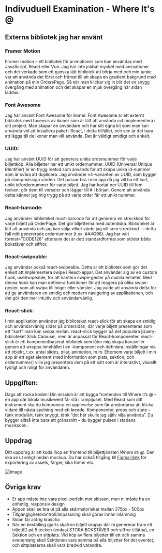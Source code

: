 # Indivuduell Examination - Where It's @


## Externa bibliotek jag har använt

### Framer Motion
Framer motion – ett bibliotek för animationer som kan användas med JavaScript, React eller Vue. Jag har inte jobbat mycket med animationer och det verkade som ett ganska lätt bibliotek att börja med och min tanke var att använda det först och främst till att skapa en gradient bakgrund med animation på min OrdersPage. Så när man klickar sig in blir det en snygg övergång med animation och det skapar en mjuk övergång när sidan laddas.  


### Font Awesome  
Jag har använt Font Awesome för ikoner. Font Awesome är ett externt bibliotek med tusenvis av ikoner som är lätt att använda och implementera i sitt projekt. Man skapar en användare och har sitt egna kit som man kan använda vid att installera paket i React, i detta tillfället, och sen är det bara att lägga till de ikoner man vill använda. Det är väldigt smidigt och enkelt. 

### UUID: 

Jag har använt UUID för att generera unika ordernummer för varje biljettköp. Alla biljetter har ett unikt ordernummer. UUID (Universal Unique Identifier) är en trygg metod som används för att skapa unika id-nummer som är svåra att duplicera. Jag använder v4-varianten av UUID, som bygger på slumpmässiga värden. Det passar bra i min app då jag vill ha ett kort, unikt id/ordernummer för varje biljett. Jag har kortat ner UUID till fem tecken, gör dem till versaler och lägger till # i början. Genom att använda detta känner jag mig trygg på att varje order får ett unikt nummer. 

### React-barcode: 

Jag använder biblioteket react-barcode för att generera en streckkod för varje biljett på OrderPage. Det gör biljetterna med autentiska. Biblioteket är lätt att använda och jag kan välja vilket värde jag vill som streckkod – i detta fall mitt genererade ordernummer (t.ex. #A4G96). Jag har valt format=”CODE128” eftersom det är dett standardformat som stöder både bokstäver och siffror.  

### React-swipeable: 

Jag använder också react-swipeable. Detta är ett bibliotek som gör det enkelt att implementera swipe i React-appar. Det använder sig av en custom hook, useSwipeable, för att hantera swipe-gester på mobila enheter. Med denna hook kan man definiera funktioner för att reagera på olika swipe-gester, som att swipa till höger eller vänster. Jag valde att använda detta för att ge användaren en smidig och modern navigering av applikationen, och det gör den mer intuitiv och användarvänlig.

### React-slick: 

I min applikation använder jag biblioteket react-slick för att skapa en smidig och användarvänlig slider på ordersidan, där varje biljett presenteras som ett "kort" man kan swipa mellan. react-slick bygger på det populära jQuery-biblioteket Slick Carousel, men är anpassat för React-komponenter. react-slick är ett komponentbaserat bibliotek som låter mig skapa karuseller genom att wrappa innehållet i en <Slider>-komponent och definiera inställningar via ett objekt, t.ex. antal slides, pilar, animation, m.m. Eftersom varje biljett i min app är ett eget element (med information som plats, sektion, och ordernummer) ville jag presentera dem på ett sätt som är interaktivt, visuellt tydligt och roligt för användaren. 









## Uppgiften:

Dags att rocka koden! Din mission är att bygga frontenden till Where it’s @ – en app där lokala musikevent får stå i rampljuset.
Med React som ditt instrument ska du komponera en upplevelse som får användarna att klicka vidare till nästa spelning med ett leende.
Komponenter, props och state – tänk modulärt, tänk snyggt, tänk “det här skulle jag själv vilja använda”.
Du bygger alltså inte bara ett gränssnitt – du bygger pulsen i stadens musikscen.

## Uppdrag

Ditt uppdrag är att koda ihop en frontend till biljettjänsten _Where its @_. Den ska se ut enligt nedan mockup. Du har också tillgång till [Figma-länk](https://www.figma.com/file/vcgWPPy2q44oZZ2eORL1wB/Where-its-light?node-id=0%3A1) för exportering av assets, färger, kika fonter etc.

![image](https://github.com/user-attachments/assets/de858683-8f5d-4b2b-bd73-1662bcaca8c8)





## Övriga krav

- Er app måste inte vara pixel-perfekt mot skissen, men ni måste ha en enhetlig, responsiv design
- Appen skall se bra ut på alla skärmstorlekar mellan 375px - 500px
- Tillgänglighetskontroll/anpassning skall göras innan inlämning
- Sidan får aldrig krascha
- När en beställing gjorts skall en biljett skapas där ni genererar fram ett biljettID på 5 tecken (endast STORA BOKSTÄVER och siffror tillåtna), en Sektion och en sittplats. Vid köp av flera biljetter till ett och samma evenemang skall Sektionen vara samma på alla biljetter för det eventet, och sittplatserna skall vara bredvid varandra.


